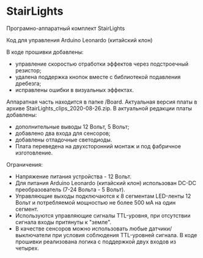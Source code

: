 # StairLights
Програмно-аппаратный комплект StairLights

Код для управления Arduino Leonardo (китайский клон)

В коде прошивки добавлены:
* управление скоростью отработки эффектов через подстроечный резистор;
* удалена поддержка кнопок вместе с библиотекой подавления дребезга;
* исправлены ошибки в визуальных эффектах.


Аппаратная часть находится в папке /Board. Актуальная версия платы в архиве StairLights_clips_2020-08-26.zip.
В актуальной редакции платы добавлены:
* дополнительные выводы 12 Вольт, 5 Вольт;
* добавлено два входа для сенсоров;
* добавлены отладочные светодиоды.
* Плата переведена на двухсторонний монтаж и под фабричное изготовление.


Ограничения:
- Напряжение питания устройства - 12 Вольт.
- Для питания Arduino Leonardo (китайский клон) использован DC-DC преобразователь (7-24 Вольта - 5 Вольт).
- Управляющие выходы подключаются к 8 сегментам LED-ленты 12 Вольт и потребляемой мощностью не более 500 мА на один сегмент.
- Используются управляющие сигналы TTL-уровня, при отсутствии сигнала входы притянуты к "земле".
- В качестве сенсоров можно использовать любые датчики/выключатели при условия соблюдения TTL-уровней сигнала. В коде прошивки реализована логика с поддержкой двух входов из четырех.

